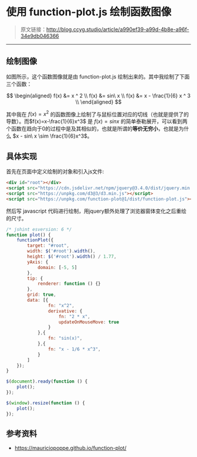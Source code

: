 # 使用 function-plot.js 绘制函数图像

[annotation]: <id> (a990ef39-a99d-4b8e-a96f-34e9db046366)
[annotation]: <status> (public)
[annotation]: <create_time> (2019-04-30 16:35:49)
[annotation]: <category> (计算机技术)
[annotation]: <tags> (Javascript)
[annotation]: <comments> (true)

> 原文链接：<http://blog.ccyg.studio/article/a990ef39-a99d-4b8e-a96f-34e9db046366>

---

## 绘制图像

<div class="ui segment">
<div id="root"></div>
</div>

<div>
<script src="https://cdn.jsdelivr.net/npm/jquery@3.4.0/dist/jquery.min.js"></script>
<script src="https://unpkg.com/d3@3/d3.min.js"></script>
<script src="https://unpkg.com/function-plot@1/dist/function-plot.js"></script>
</div>

<script>
/* jshint esversion: 6 */
function plot() {
    functionPlot({
        target: "#root",
        width: $('#root').width(),
        height: $('#root').width() / 1.77,
        yAxis: {
            domain: [-5, 5]
        },
        tip: {
            renderer: function () {}
        },
        grid: true,
        data: [{
                fn: "x^2",
                derivative: {
                    fn: "2 * x",
                    updateOnMouseMove: true
                }
            },{
                fn: "sin(x)",
            },{
                fn: "x - 1/6 * x^3",
            }
        ]
    });
}

$(document).ready(function () {
    plot();
});

$(window).resize(function () {
    plot();
});
</script>

如图所示，这个函数图像就是由 function-plot.js 绘制出来的。其中我绘制了下面三个函数：

$$
\begin{aligned}
f(x) &= x ^ 2
\\
f(x) &= sin\ x
\\
f(x) &= x - \frac{1}{6} x ^ 3
\\
\end{aligned}
$$

其中我在 $f(x)=x^2$ 的函数图像上绘制了与鼠标位置对应的切线（也就是提供了的导数）。而$f(x)=x-\frac{1}{6}x^3$ 是 $f(x) = sin x$ 的简单泰勒展开，可以看到两个函数在趋向于0的过程中是及其相似的，也就是所谓的**等价无穷小**，也就是为什么 $x - sin\ x \sim \frac{1}{6}x^3$。

## 具体实现


首先在页面中定义绘制的对象和引入js文件:

```html
<div id="root"></div>
<script src="https://cdn.jsdelivr.net/npm/jquery@3.4.0/dist/jquery.min.js"></script>
<script src="https://unpkg.com/d3@3/d3.min.js"></script>
<script src="https://unpkg.com/function-plot@1/dist/function-plot.js"></script>
```

然后写 javascript 代码进行绘制，用jquery额外处理了浏览器窗体变化之后重绘的尺寸。

```javascript
/* jshint esversion: 6 */
function plot() {
    functionPlot({
        target: "#root",
        width: $('#root').width(),
        height: $('#root').width() / 1.77,
        yAxis: {
            domain: [-5, 5]
        },
        tip: {
            renderer: function () {}
        },
        grid: true,
        data: [{
                fn: "x^2",
                derivative: {
                    fn: "2 * x",
                    updateOnMouseMove: true
                }
            },{
                fn: "sin(x)",
            },{
                fn: "x - 1/6 * x^3",
            }
        ]
    });
}

$(document).ready(function () {
    plot();
});

$(window).resize(function () {
    plot();
});
```

## 参考资料

- <https://mauriciopoppe.github.io/function-plot/>
